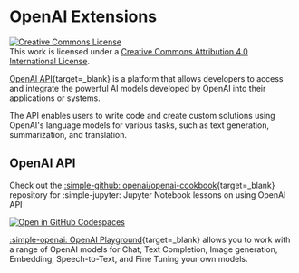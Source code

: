 # OpenAI Extensions

<a rel="license" href="http://creativecommons.org/licenses/by/4.0/"><img alt="Creative Commons License" style="border-width:0" src="https://i.creativecommons.org/l/by/4.0/88x31.png" /></a><br />This work is licensed under a <a rel="license" href="http://creativecommons.org/licenses/by/4.0/">Creative Commons Attribution 4.0 International License</a>.


[OpenAI API](https://platform.openai.com){target=_blank} is a platform that allows developers to access and integrate the powerful AI models developed by OpenAI into their applications or systems. 

The API enables users to write code and create custom solutions using OpenAI's language models for various tasks, such as text generation, summarization, and translation.

## OpenAI API

Check out the [:simple-github: openai/openai-cookbook](https://github.com/openai/openai-cookbook){target=_blank} repository for :simple-jupyter: Jupyter Notebook lessons on using OpenAI API

[![Open in GitHub Codespaces](https://github.com/codespaces/badge.svg)](https://github.com/codespaces/new?hide_repo_select=true&ref=main&repo=468576060&machine=basicLinux32gb&location=EastUs)

[:simple-openai: OpenAI Playground](https://platform.openai.com/playground){target=_blank} allows you to work with a range of OpenAI models for Chat, Text Completion, Image generation, Embedding, Speech-to-Text, and Fine Tuning your own models.